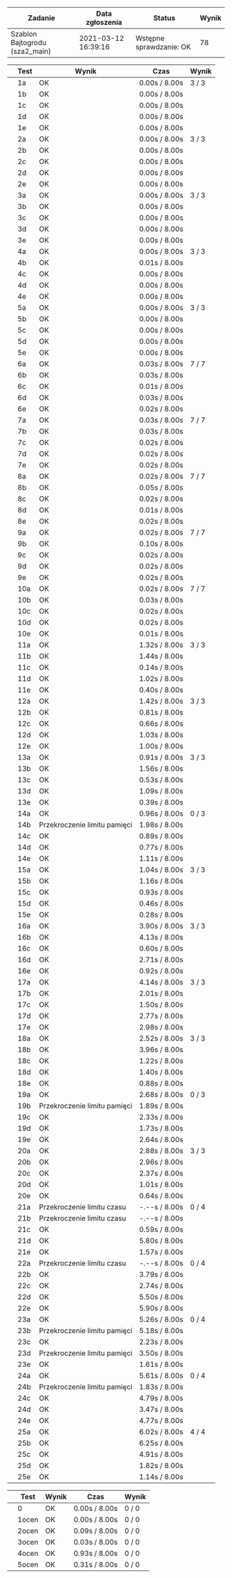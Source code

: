 | Zadanie | Data zgłoszenia | Status | Wynik |
| --- | --- | --- | --- |
| Szablon Bajtogrodu (sza2_main)  | 2021-03-12 16:39:16 |  Wstępne sprawdzanie: OK  |  78  |

|  | Test | Wynik | Czas | Wynik |
| --- | --- | --- | --- | --- |
|  |  1a      |  OK  |  0.00s / 8.00s  |  3 / 3  |
|  |  1b      |  OK  |  0.00s / 8.00s  |
|  |  1c      |  OK  |  0.00s / 8.00s  |
|  |  1d      |  OK  |  0.00s / 8.00s  |
|  |  1e      |  OK  |  0.00s / 8.00s  |
|  |  2a      |  OK  |  0.00s / 8.00s  |  3 / 3  |
|  |  2b      |  OK  |  0.00s / 8.00s  |
|  |  2c      |  OK  |  0.00s / 8.00s  |
|  |  2d      |  OK  |  0.00s / 8.00s  |
|  |  2e      |  OK  |  0.00s / 8.00s  |
|  |  3a      |  OK  |  0.00s / 8.00s  |  3 / 3  |
|  |  3b      |  OK  |  0.00s / 8.00s  |
|  |  3c      |  OK  |  0.00s / 8.00s  |
|  |  3d      |  OK  |  0.00s / 8.00s  |
|  |  3e      |  OK  |  0.00s / 8.00s  |
|  |  4a      |  OK  |  0.00s / 8.00s  |  3 / 3  |
|  |  4b      |  OK  |  0.01s / 8.00s  |
|  |  4c      |  OK  |  0.00s / 8.00s  |
|  |  4d      |  OK  |  0.00s / 8.00s  |
|  |  4e      |  OK  |  0.00s / 8.00s  |
|  |  5a      |  OK  |  0.00s / 8.00s  |  3 / 3  |
|  |  5b      |  OK  |  0.00s / 8.00s  |
|  |  5c      |  OK  |  0.00s / 8.00s  |
|  |  5d      |  OK  |  0.00s / 8.00s  |
|  |  5e      |  OK  |  0.00s / 8.00s  |
|  |  6a      |  OK  |  0.03s / 8.00s  |  7 / 7  |
|  |  6b      |  OK  |  0.03s / 8.00s  |
|  |  6c      |  OK  |  0.01s / 8.00s  |
|  |  6d      |  OK  |  0.03s / 8.00s  |
|  |  6e      |  OK  |  0.02s / 8.00s  |
|  |  7a      |  OK  |  0.03s / 8.00s  |  7 / 7  |
|  |  7b      |  OK  |  0.03s / 8.00s  |
|  |  7c      |  OK  |  0.02s / 8.00s  |
|  |  7d      |  OK  |  0.02s / 8.00s  |
|  |  7e      |  OK  |  0.02s / 8.00s  |
|  |  8a      |  OK  |  0.02s / 8.00s  |  7 / 7  |
|  |  8b      |  OK  |  0.05s / 8.00s  |
|  |  8c      |  OK  |  0.02s / 8.00s  |
|  |  8d      |  OK  |  0.01s / 8.00s  |
|  |  8e      |  OK  |  0.02s / 8.00s  |
|  |  9a      |  OK  |  0.02s / 8.00s  |  7 / 7  |
|  |  9b      |  OK  |  0.10s / 8.00s  |
|  |  9c      |  OK  |  0.02s / 8.00s  |
|  |  9d      |  OK  |  0.02s / 8.00s  |
|  |  9e      |  OK  |  0.02s / 8.00s  |
|  |  10a      |  OK  |  0.02s / 8.00s  |  7 / 7  |
|  |  10b      |  OK  |  0.03s / 8.00s  |
|  |  10c      |  OK  |  0.02s / 8.00s  |
|  |  10d      |  OK  |  0.02s / 8.00s  |
|  |  10e      |  OK  |  0.01s / 8.00s  |
|  |  11a      |  OK  |  1.32s / 8.00s  |  3 / 3  |
|  |  11b      |  OK  |  1.44s / 8.00s  |
|  |  11c      |  OK  |  0.14s / 8.00s  |
|  |  11d      |  OK  |  1.02s / 8.00s  |
|  |  11e      |  OK  |  0.40s / 8.00s  |
|  |  12a      |  OK  |  1.42s / 8.00s  |  3 / 3  |
|  |  12b      |  OK  |  0.81s / 8.00s  |
|  |  12c      |  OK  |  0.66s / 8.00s  |
|  |  12d      |  OK  |  1.03s / 8.00s  |
|  |  12e      |  OK  |  1.00s / 8.00s  |
|  |  13a      |  OK  |  0.91s / 8.00s  |  3 / 3  |
|  |  13b      |  OK  |  1.56s / 8.00s  |
|  |  13c      |  OK  |  0.53s / 8.00s  |
|  |  13d      |  OK  |  1.09s / 8.00s  |
|  |  13e      |  OK  |  0.39s / 8.00s  |
|  |  14a      |  OK  |  0.96s / 8.00s  |  0 / 3  |
|  |  14b      |  Przekroczenie limitu pamięci  |  1.98s / 8.00s  |
|  |  14c      |  OK  |  0.89s / 8.00s  |
|  |  14d      |  OK  |  0.77s / 8.00s  |
|  |  14e      |  OK  |  1.11s / 8.00s  |
|  |  15a      |  OK  |  1.04s / 8.00s  |  3 / 3  |
|  |  15b      |  OK  |  1.16s / 8.00s  |
|  |  15c      |  OK  |  0.93s / 8.00s  |
|  |  15d      |  OK  |  0.46s / 8.00s  |
|  |  15e      |  OK  |  0.28s / 8.00s  |
|  |  16a      |  OK  |  3.90s / 8.00s  |  3 / 3  |
|  |  16b      |  OK  |  4.13s / 8.00s  |
|  |  16c      |  OK  |  0.60s / 8.00s  |
|  |  16d      |  OK  |  2.71s / 8.00s  |
|  |  16e      |  OK  |  0.92s / 8.00s  |
|  |  17a      |  OK  |  4.14s / 8.00s  |  3 / 3  |
|  |  17b      |  OK  |  2.01s / 8.00s  |
|  |  17c      |  OK  |  1.50s / 8.00s  |
|  |  17d      |  OK  |  2.77s / 8.00s  |
|  |  17e      |  OK  |  2.98s / 8.00s  |
|  |  18a      |  OK  |  2.52s / 8.00s  |  3 / 3  |
|  |  18b      |  OK  |  3.96s / 8.00s  |
|  |  18c      |  OK  |  1.22s / 8.00s  |
|  |  18d      |  OK  |  1.40s / 8.00s  |
|  |  18e      |  OK  |  0.88s / 8.00s  |
|  |  19a      |  OK  |  2.68s / 8.00s  |  0 / 3  |
|  |  19b      |  Przekroczenie limitu pamięci  |  1.89s / 8.00s  |
|  |  19c      |  OK  |  2.33s / 8.00s  |
|  |  19d      |  OK  |  1.73s / 8.00s  |
|  |  19e      |  OK  |  2.64s / 8.00s  |
|  |  20a      |  OK  |  2.88s / 8.00s  |  3 / 3  |
|  |  20b      |  OK  |  2.96s / 8.00s  |
|  |  20c      |  OK  |  2.37s / 8.00s  |
|  |  20d      |  OK  |  1.01s / 8.00s  |
|  |  20e      |  OK  |  0.64s / 8.00s  |
|  |  21a      |  Przekroczenie limitu czasu  |  -.--s / 8.00s  |  0 / 4  |
|  |  21b      |  Przekroczenie limitu czasu  |  -.--s / 8.00s  |
|  |  21c      |  OK  |  0.59s / 8.00s  |
|  |  21d      |  OK  |  5.80s / 8.00s  |
|  |  21e      |  OK  |  1.57s / 8.00s  |
|  |  22a      |  Przekroczenie limitu czasu  |  -.--s / 8.00s  |  0 / 4  |
|  |  22b      |  OK  |  3.79s / 8.00s  |
|  |  22c      |  OK  |  2.74s / 8.00s  |
|  |  22d      |  OK  |  5.50s / 8.00s  |
|  |  22e      |  OK  |  5.90s / 8.00s  |
|  |  23a      |  OK  |  5.26s / 8.00s  |  0 / 4  |
|  |  23b      |  Przekroczenie limitu pamięci  |  5.18s / 8.00s  |
|  |  23c      |  OK  |  2.23s / 8.00s  |
|  |  23d      |  Przekroczenie limitu pamięci  |  3.50s / 8.00s  |
|  |  23e      |  OK  |  1.61s / 8.00s  |
|  |  24a      |  OK  |  5.61s / 8.00s  |  0 / 4  |
|  |  24b      |  Przekroczenie limitu pamięci  |  1.83s / 8.00s  |
|  |  24c      |  OK  |  4.79s / 8.00s  |
|  |  24d      |  OK  |  3.47s / 8.00s  |
|  |  24e      |  OK  |  4.77s / 8.00s  |
|  |  25a      |  OK  |  6.02s / 8.00s  |  4 / 4  |
|  |  25b      |  OK  |  6.25s / 8.00s  |
|  |  25c      |  OK  |  4.91s / 8.00s  |
|  |  25d      |  OK  |  1.82s / 8.00s  |
|  |  25e      |  OK  |  1.14s / 8.00s  |

|  | Test | Wynik | Czas | Wynik |
| --- | --- | --- | --- | --- |
|  |  0      |  OK  |  0.00s / 8.00s  |  0 / 0  |
|  |  1ocen      |  OK  |  0.00s / 8.00s  |  0 / 0  |
|  |  2ocen      |  OK  |  0.09s / 8.00s  |  0 / 0  |
|  |  3ocen      |  OK  |  0.03s / 8.00s  |  0 / 0  |
|  |  4ocen      |  OK  |  0.93s / 8.00s  |  0 / 0  |
|  |  5ocen      |  OK  |  0.31s / 8.00s  |  0 / 0  |
